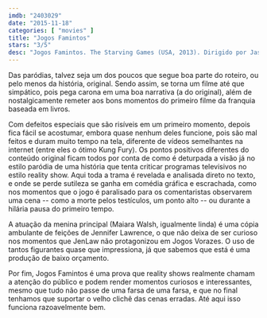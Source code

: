 ```yaml
---
imdb: "2403029"
date: "2015-11-18"
categories: [ "movies" ]
title: "Jogos Famintos"
stars: "3/5"
desc: "Jogos Famintos. The Starving Games (USA, 2013). Dirigido por Jason Friedberg, Aaron Seltzer. Escrito por Jason Friedberg, Aaron Seltzer. Com Maiara Walsh, Cody Christian, Brant Daugherty, Diedrich Bader, Ross Wyngaarden, Lauren Bowles, Dean J. West, Michael Hartson, Theodus Crane."
---
```

Das paródias, talvez seja um dos poucos que segue boa parte do roteiro, ou pelo menos da história, original. Sendo assim, se torna um filme até que simpático, pois pega carona em uma boa narrativa (a do original), além de nostalgicamente remeter aos bons momentos do primeiro filme da franquia baseada em livros.

Com defeitos especiais que são risíveis em um primeiro momento, depois fica fácil se acostumar, embora quase nenhum deles funcione, pois são mal feitos e duram muito tempo na tela, diferente de vídeos semelhantes na internet (entre eles o ótimo Kung Fury). Os pontos positivos diferentes do conteúdo original ficam todos por conta de como é deturpada a visão já no estilo paródia de uma história que tenta criticar programas televisivos no estilo reality show. Aqui toda a trama é revelada e analisada direto no texto, e onde se perde sutileza se ganha em comédia gráfica e escrachada, como nos momentos que o jogo é paralisado para os comentaristas observarem uma cena -- como a morte pelos testículos, um ponto alto -- ou durante a hilária pausa do primeiro tempo.

A atuação da menina principal (Maiara Walsh, igualmente linda) é uma cópia ambulante de feições de Jennifer Lawrence, o que não deixa de ser curioso nos momentos que JenLaw não protagonizou em Jogos Vorazes. O uso de tantos figurantes quase que impressiona, já que sabemos que está é uma produção de baixo orçamento.

Por fim, Jogos Famintos é uma prova que reality shows realmente chamam a atenção do público e podem render momentos curiosos e interessantes, mesmo que tudo não passe de uma farsa de uma farsa, e que no final tenhamos que suportar o velho clichê das cenas erradas. Até aqui isso funciona razoavelmente bem.
